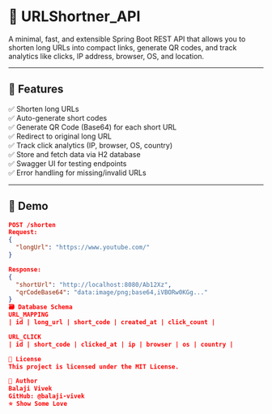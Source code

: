 # 🔗 URLShortner_API

A minimal, fast, and extensible Spring Boot REST API that allows you to shorten long URLs into compact links, generate QR codes, and track analytics like clicks, IP address, browser, OS, and location.

---

## 🚀 Features

✅ Shorten long URLs  
✅ Auto-generate short codes  
✅ Generate QR Code (Base64) for each short URL  
✅ Redirect to original long URL  
✅ Track click analytics (IP, browser, OS, country)  
✅ Store and fetch data via H2 database  
✅ Swagger UI for testing endpoints  
✅ Error handling for missing/invalid URLs  

---

## 📸 Demo

```json
POST /shorten
Request:
{
  "longUrl": "https://www.youtube.com/"
}

Response:
{
  "shortUrl": "http://localhost:8080/Ab12Xz",
  "qrCodeBase64": "data:image/png;base64,iVBORw0KGg..."
}
🗃️ Database Schema
URL_MAPPING
| id | long_url | short_code | created_at | click_count |

URL_CLICK
| id | short_code | clicked_at | ip | browser | os | country |

📜 License
This project is licensed under the MIT License.

🙌 Author
Balaji Vivek
GitHub: @balaji-vivek
⭐️ Show Some Love
